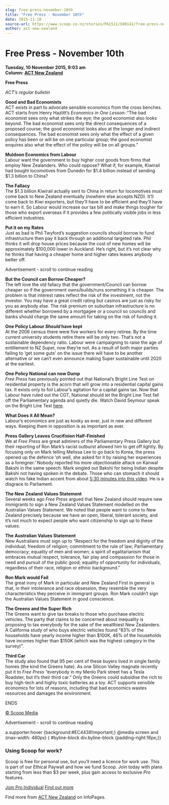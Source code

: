 ```yaml
---
slug: free-press-november-10th
title: "Free Press - November 10th"
date: 2015-11-10
source-url: https://www.scoop.co.nz/stories/PA1511/S00142/free-press-november-10th.htm
author: act-new-zealand
---
```

Free Press - November 10th
==========================

**Tuesday, 10 November 2015, 9:03 am**  
**Column: [ACT New Zealand](https://info.scoop.co.nz/ACT_New_Zealand)**

**Free Press**

_ACT’s regular bulletin_

**Good and Bad Economists**  
ACT exists in part to advocate sensible economics from the cross benches. ACT starts from Henry Hazlitt’s _Economics in One Lesson_: “The bad economist sees only what strikes the eye; the good economist also looks beyond. The bad economist sees only the direct consequences of a proposed course; the good economist looks also at the longer and indirect consequences. The bad economist sees only what the effect of a given policy has been or will be on one particular group; the good economist enquires also what the effect of the policy will be on all groups.”

**Muldoon Economics from Labour**  
Labour want the government to buy higher cost goods from firms that employ New Zealanders. Who could oppose? What if, for example, Kiwirail had bought locomotives from Dunedin for $1.4 billion instead of sending $1.3 billion to China?

**The Fallacy**  
The $1.3 billion Kiwirail actually sent to China in return for locomotives must come back to New Zealand eventually (nowhere else accepts NZD). It’ll come back to Kiwi exporters, but they’ll have to be efficient and they’ll have to earn it. So Labour would increase our tax bill and make things tougher for those who export overseas if it provides a few politically visible jobs in less efficient industries.

**Put it on my Rates**  
Just as bad is Phil Twyford’s suggestion councils should borrow to fund infrastructure then pay it back through an additional targeted rate. Phil thinks it will drop house prices because the cost of new homes will be approximately $100,000 lower in Auckland. He’s right, but it’s not clear why he thinks that having a cheaper home and higher rates leaves anybody better off.

Advertisement - scroll to continue reading





**But the Council can Borrow Cheaper?**  
The left love the old fallacy that the government/Council can borrow cheaper so if the government owns/builds/runs something it is cheaper. The problem is that interest rates reflect the risk of the investment, not the investor. You may have a great credit rating but casinos are just as risky for you as anybody else. The risk premium on suburban infrastructure is no different whether borrowed by a mortgagee or a council so councils and banks should charge the same amount for taking on the risk of funding it.

**One Policy Labour _Should_ have kept**  
At the 2006 census there were five workers for every retiree. By the time current university students retire there will be only two. That’s not a sustainable dependency ratio. Labour were campaigning to raise the age of entitlement to NZ Super, now they’re not. As a result of both major parties failing to ‘get some guts’ on the issue there will have to be another alternative or we can’t even announce making Super sustainable until 2020 at the earliest.

**One Policy National can now Dump**  
_Free Press_ has previously pointed out that National’s Bright Line Test on residential property is the acorn that will grow into a residential capital gains tax. It exists only to foil Labour’s agitation for a capital gains tax. Now that Labour have ruled out the CGT, National should let the Bright Line Test fall off the Parliamentary agenda and quietly die. Watch David Seymour speak on the Bright Line Test [here](http://www.act.org.nz/sites/all/modules/civicrm/extern/url.php?u=13817&qid=3027388).

**What Does it All Mean?**  
Labour’s economics are just as kooky as ever, just in new and different ways. Keeping them in opposition is as important as ever.

**Press Gallery Leaves Crucifixion Half-Finished**  
We at _Free Press_ are great admirers of the Parliamentary Press Gallery but their reporting of Ron Mark’s racist outburst allowed him to get off lightly. By focusing only on Mark telling Melissa Lee to go back to Korea, the press opened up the defence ‘oh well, she asked for it by raising her experiences as a foreigner.’ Nobody reported his more objectionable attack on Kanwal Bakshi in the same speech. Mark singled out Bakshi for being Indian despite Bakshi not having spoken in the debate. Those who can stomach it should watch his fake Indian accent from about [5:30 minutes into this video](http://www.act.org.nz/sites/all/modules/civicrm/extern/url.php?u=13818&qid=3027388). He is a disgrace to Parliament.

**The New Zealand Values Statement**  
Several weeks ago _Free Press_ argued that New Zealand should require new immigrants to sign a New Zealand Values Statement modelled on the Australian Values Statement. We noted that people want to come to New Zealand precisely because we have an open, liberal, tolerant society, and it’s not much to expect people who want citizenship to sign up to these values.

**The Australian Values Statement**  
New Australians must sign up to “Respect for the freedom and dignity of the individual; freedom of religion; commitment to the rule of law; Parliamentary democracy; equality of men and women; a spirit of egalitarianism that embraces mutual respect, tolerance, fair play and compassion for those in need and pursuit of the public good; equality of opportunity for individuals, regardless of their race, religion or ethnic background.”

**Ron Mark would Fail**  
The great irony of Mark in particular and New Zealand First in general is that, in their intolerance and race obsession, they resemble the very characteristics they perceive in immigrant groups. Ron Mark couldn’t sign the Australian Values Statement in good conscience.

**The Greens and the Super Rich**  
The Greens want to give tax breaks to those who purchase electric vehicles. The party that claims to be concerned about inequality is proposing to tax everybody for the sake of the wealthiest New Zealanders. A California study of who buys electric vehicles found “83% of the households have yearly income higher than $100K, 46% of the households have incomes higher than $150K (which was the highest category in the survey)”.

**Third Car**  
The study also found that 95 per cent of these buyers lived in single family homes (the kind the Greens hate). As one Silicon Valley magnate recently put it to _Free Press_ “everybody in my Menlo Park street has a Tesla Roadster, but it’s their third car.” Only the Greens could subsidise the rich to buy high-tech and highly toxic batteries as a toy. ACT supports sensible economics for lots of reasons, including that bad economics wastes resources and damages the environment.

ENDS

[© Scoop Media](http://www.scoop.co.nz/about/terms.html)  

Advertisement - scroll to continue reading



a.supporter:hover {background:#EC4438!important;} @media screen and (max-width: 480px) { #byline-block div.byline-block {padding-right:16px;}}

### Using Scoop for work?

Scoop is free for personal use, but you’ll need a licence for work use. This is part of our Ethical Paywall and how we fund Scoop. Join today with plans starting from less than $3 per week, plus gain access to exclusive _Pro_ features.  
  
[Join Pro Individual](https://pro.scoop.co.nz/Individual/?from=ProIn24) [Find out more](https://pro.scoop.co.nz/using-scoop-for-work/?from=ProIn24)

Find more from [ACT New Zealand](https://info.scoop.co.nz/ACT_New_Zealand) on InfoPages.